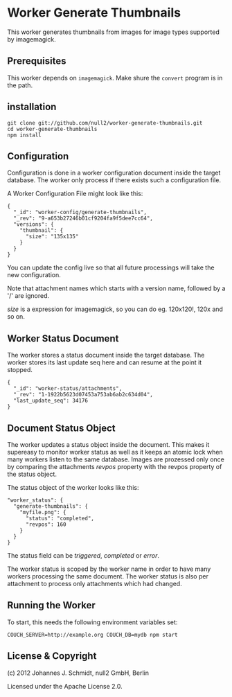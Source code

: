 # Worker Generate Thumbnails

This worker generates thumbnails from images
for image types supported by imagemagick.


## Prerequisites

This worker depends on `imagemagick`. Make shure the `convert` program is in the path.

## installation

    git clone git://github.com/null2/worker-generate-thumbnails.git
    cd worker-generate-thumbnails
    npm install


## Configuration

Configuration is done in a worker configuration document inside the target database.
The worker only process if there exists such a configuration file.

A Worker Configuration File might look like this:

    {
      "_id": "worker-config/generate-thumbnails",
      "_rev": "9-a653b27246b01cf9204fa9f5dee7cc64",
      "versions": {
        "thumbnail": {
          "size": "135x135"
        }
      }
    }

You can update the config live so that all future processings will take the new configuration.

Note that attachment names which starts with a version name, followed by a '/' are ignored.

_size_ is a expression for imagemagick, so you can do eg. 120x120!, 120x and so on.


## Worker Status Document

The worker stores a status document inside the target database.
The worker stores its last update seq here and can resume at the point it stopped.

    {
      "_id": "worker-status/attachments",
      "_rev": "1-1922b5623d07453a753ab6ab2c634d04",
      "last_update_seq": 34176
    }


## Document Status Object

The worker updates a status object inside the document.
This makes it supereasy to monitor worker status as well as
it keeps an atomic lock when many workers listen to the same database.
Images are prozessed only once by comparing the attachments _revpos_ property
with the revpos property of the status object.

The status object of the worker looks like this:

    "worker_status": {
      "generate-thumbnails": {
        "myfile.png": {
          "status": "completed",
          "revpos": 160
        }
      }
    }

The status field can be _triggered_, _completed_ or _error_.

The worker status is scoped by the worker name in order to have many workers
processing the same document.
The worker status is also per attachment to process only attachments which had changed.


## Running the Worker

To start, this needs the following environment variables set:

    COUCH_SERVER=http://example.org COUCH_DB=mydb npm start


## License & Copyright

(c) 2012 Johannes J. Schmidt, null2 GmbH, Berlin

Licensed under the Apache License 2.0.
